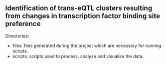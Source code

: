 ## Identification of trans-eQTL clusters resulting from changes in transcription factor binding site preference

Directories:

 -  files: files generated during the project which are necessary for running scripts.
 -  scripts: scripts used to process, analyse and visualise the data.
